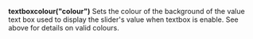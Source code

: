 <a name="textboxcolour"></a>**textboxcolour("colour")** Sets the colour of the background of the value text box used to display the slider's value when textbox is enable. See above for details on valid colours.

<!--UPDATE WIDGET_IN_CSOUND
    SIdent sprintf "textboxcolour(%d, %d, %d) ", rnd(255), rnd(255), rnd(255)
    SIdentifier strcat SIdentifier, SIdent  
--->
